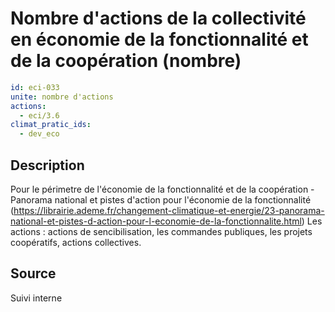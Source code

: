 # Nombre d'actions de la collectivité en économie de la fonctionnalité et de la coopération (nombre)
```yaml
id: eci-033
unite: nombre d'actions
actions:
  - eci/3.6
climat_pratic_ids:
  - dev_eco
```
## Description
Pour le périmetre de l'économie de la fonctionnalité et de la coopération - Panorama national et pistes d'action pour l'économie de la fonctionnalité (https://librairie.ademe.fr/changement-climatique-et-energie/23-panorama-national-et-pistes-d-action-pour-l-economie-de-la-fonctionnalite.html) 
Les actions : actions de sencibilisation, les commandes publiques, les projets coopératifs, actions collectives.

## Source
Suivi interne
